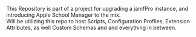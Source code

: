 This Repository is part of a project for upgrading a jamfPro instance, and introducing Apple School Manager to the mix.  
Will be utilizing this repo to host Scripts, Configuration Profiles, Extension Attributes, as well Custom Schemas and and everything in between.
